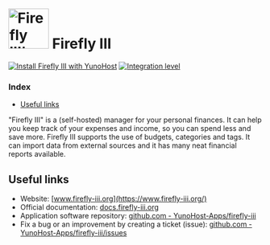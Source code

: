 # <img src="/images/firefly_iii_logo.png" width="80px" alt="Firefly III's logo"> Firefly III

[![Install Firefly III with YunoHost](https://install-app.yunohost.org/install-with-yunohost.svg)](https://install-app.yunohost.org/?app=firefly-iii) [![Integration level](https://dash.yunohost.org/integration/firefly-iii.svg)](https://dash.yunohost.org/appci/app/firefly-iii)

### Index

- [Useful links](#useful-links)

"Firefly III" is a (self-hosted) manager for your personal finances. It can help you keep track of your expenses and income, so you can spend less and save more. Firefly III supports the use of budgets, categories and tags. It can import data from external sources and it has many neat financial reports available.

## Useful links

+ Website: [www.firefly-iii.org](https://www.firefly-iii.org/)
+ Official documentation: [docs.firefly-iii.org](https://docs.firefly-iii.org/about-firefly-iii/introduction)
+ Application software repository: [github.com - YunoHost-Apps/firefly-iii](https://github.com/YunoHost-Apps/firefly-iii_ynh)
+ Fix a bug or an improvement by creating a ticket (issue): [github.com - YunoHost-Apps/firefly-iii/issues](https://github.com/YunoHost-Apps/firefly-iii_ynh/issues)
